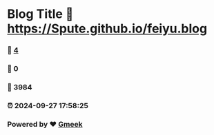 # Blog Title :link: https://Spute.github.io/feiyu.blog 
### :page_facing_up: [4](https://Spute.github.io/feiyu.blog/tag.html) 
### :speech_balloon: 0 
### :hibiscus: 3984 
### :alarm_clock: 2024-09-27 17:58:25 
### Powered by :heart: [Gmeek](https://github.com/Meekdai/Gmeek)
